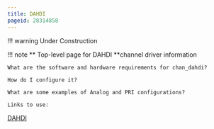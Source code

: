 ```yaml
---
title: DAHDI
pageid: 28314858
---
```


!!! warning 
    Under Construction

[//]: # (end-warning)

!!! note **  Top-level page for DAHDI **channel driver
    information

    What are the software and hardware requirements for chan_dahdi?

    How do I configure it?

    What are some examples of Analog and PRI configurations?

    Links to use:

[DAHDI](/Configuration/Channel-Drivers/DAHDI)

[//]: # (end-note)
